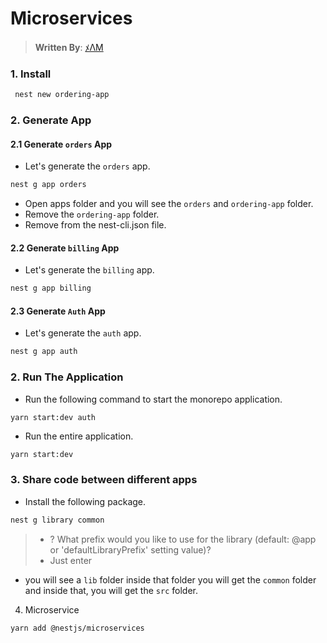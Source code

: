 # Microservices

> **Written By**: [ﾒΛM](https://github.com/Subham-Maity)

### 1. Install 

```bash
 nest new ordering-app
```

### 2. Generate App

#### 2.1 Generate `orders` App


- Let's generate the `orders` app.

```bash
nest g app orders
```

- Open apps folder and you will see the `orders` and `ordering-app` folder.
- Remove the `ordering-app` folder.
- Remove from the nest-cli.json file.


#### 2.2 Generate `billing` App

- Let's generate the `billing` app.

```bash
nest g app billing
```

#### 2.3 Generate `Auth` App

- Let's generate the `auth` app.

```bash
nest g app auth
```     


### 2. Run The Application

- Run the following command to start the monorepo application.

```bash
yarn start:dev auth
```

- Run the entire application.

```bash\
yarn start:dev
```

### 3. Share code between different apps

- Install the following package.

```bash
nest g library common
```
> - ? What prefix would you like to use for the library (default: @app or 'defaultLibraryPrefix' setting value)?
> - Just enter

- you will see a `lib` folder inside that folder you will get the `common` folder and inside that, you will get the `src` folder.

4. Microservice

```bash
yarn add @nestjs/microservices
```